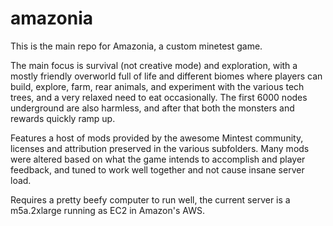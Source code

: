 # amazonia

This is the main repo for Amazonia, a custom minetest game.

The main focus is survival (not creative mode) and exploration, with a mostly friendly overworld full of life and different biomes where players can build, explore, farm, rear animals, and experiment with the various tech trees, and a very relaxed need to eat occasionally. The first 6000 nodes underground are also harmless, and after that both the monsters and rewards quickly ramp up.

Features a host of mods provided by the awesome Mintest community, licenses and attribution preserved in the various subfolders. Many mods were altered based on what the game intends to accomplish and player feedback, and tuned to work well together and not cause insane server load.

Requires a pretty beefy computer to run well, the current server is a m5a.2xlarge running as EC2 in Amazon's AWS.
